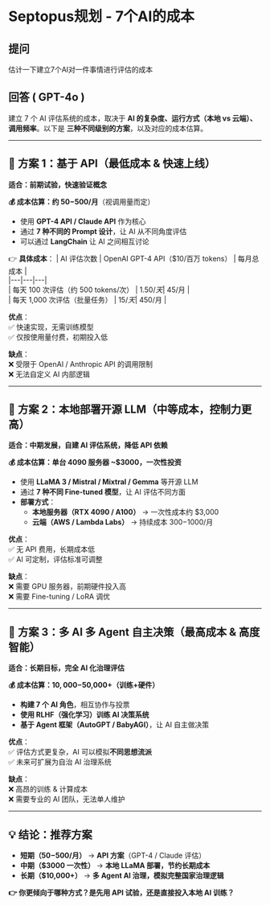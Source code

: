 # Septopus规划 - 7个AI的成本

## 提问

估计一下建立7个AI对一件事情进行评估的成本

## 回答  ( GPT-4o )

建立 7 个 AI 评估系统的成本，取决于 **AI 的复杂度、运行方式（本地 vs 云端）、调用频率**。以下是 **三种不同级别的方案**，以及对应的成本估算。  

---

## **🔹 方案 1：基于 API（最低成本 & 快速上线）**  
**适合：前期试验，快速验证概念**  

**💰 成本估算：约 $50-$500/月**（视调用量而定）  
- 使用 **GPT-4 API / Claude API** 作为核心  
- 通过 **7 种不同的 Prompt 设计**，让 AI 从不同角度评估  
- 可以通过 **LangChain** 让 AI 之间相互讨论  

👉 **具体成本**：
| AI 评估次数 | OpenAI GPT-4 API（$10/百万 tokens） | 每月总成本 |  
|---|---|---|  
| 每天 100 次评估（约 500 tokens/次） | $1.50/天 | ~$45/月 |  
| 每天 1,000 次评估（批量任务） | $15/天 | ~$450/月 |  

**优点**：  
✅ 快速实现，无需训练模型  
✅ 仅按使用量付费，初期投入低  

**缺点**：  
❌ 受限于 OpenAI / Anthropic API 的调用限制  
❌ 无法自定义 AI 内部逻辑  

---

## **🔹 方案 2：本地部署开源 LLM（中等成本，控制力更高）**  
**适合：中期发展，自建 AI 评估系统，降低 API 依赖**  

**💰 成本估算：单台 4090 服务器 ~$3000，一次性投资**  
- 使用 **LLaMA 3 / Mistral / Mixtral / Gemma** 等开源 LLM  
- 通过 **7 种不同 Fine-tuned 模型**，让 AI 评估不同方面  
- **部署方式**：
  - **本地服务器（RTX 4090 / A100）** → 一次性成本约 $3,000  
  - **云端（AWS / Lambda Labs）** → 持续成本 $300-$1000/月  

**优点**：  
✅ 无 API 费用，长期成本低  
✅ AI 可定制，评估标准可调整  

**缺点**：  
❌ 需要 GPU 服务器，前期硬件投入高  
❌ 需要 Fine-tuning / LoRA 调优  

---

## **🔹 方案 3：多 AI 多 Agent 自主决策（最高成本 & 高度智能）**  
**适合：长期目标，完全 AI 化治理评估**  

**💰 成本估算：$10,000-$50,000+（训练+硬件）**  
- **构建 7 个 AI 角色**，相互协作与投票  
- **使用 RLHF（强化学习）训练 AI 决策系统**  
- **基于 Agent 框架（AutoGPT / BabyAGI）**，让 AI 自主做决策  

**优点**：  
✅ 评估方式更复杂，AI 可以模拟**不同思想流派**  
✅ 未来可扩展为自治 AI 治理系统  

**缺点**：  
❌ 高昂的训练 & 计算成本  
❌ 需要专业的 AI 团队，无法单人维护  

---

## **💡 结论：推荐方案**  
- **短期（$50-$500/月）** → **API 方案**（GPT-4 / Claude 评估）  
- **中期（$3000 一次性）** → **本地 LLaMA 部署，节约长期成本**  
- **长期（$10,000+）** → **多 Agent AI 治理，模拟完整国家治理逻辑**  

**👉 你更倾向于哪种方式？是先用 API 试验，还是直接投入本地 AI 训练？**